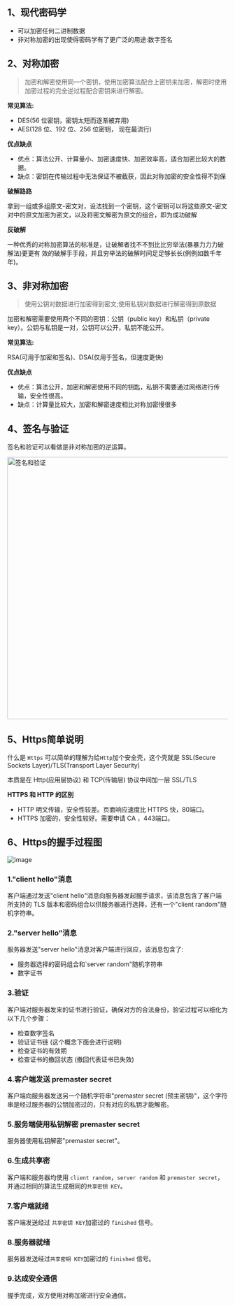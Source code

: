 ## 1、现代密码学
- 可以加密任何二进制数据
- 非对称加密的出现使得密码学有了更⼴泛的⽤途:数字签名

## 2、对称加密
>加密和解密使用同一个密钥，使用加密算法配合上密钥来加密，解密时使⽤加密过程的完全逆过程配合密钥来进行解密。

**常见算法:** 

- DES(56 位密钥，密钥太短⽽逐渐被弃用)
- AES(128 位、192 位、256 位密钥， 现在最流行)

**优点缺点**

- 优点：算法公开、计算量小、加密速度快、加密效率高，适合加密比较大的数据。
- 缺点：密钥在传输过程中无法保证不被截获，因此对称加密的安全性得不到保

**破解路路**

拿到⼀组或多组原⽂-密文对，设法找到一个密钥，这个密钥可以将这些原⽂-密⽂对中的原⽂加密为密文，以及将密⽂解密为原⽂的组合，即为成功破解

**反破解**

⼀种优秀的对称加密算法的标准是，让破解者找不不到⽐比穷举法(暴暴⼒力力破解法)更更有 效的破解⼿手段，并且穷举法的破解时间⾜足够⻓长(例例如数千年年)。

## 3、非对称加密

>使⽤公钥对数据进⾏加密得到密文;使⽤私钥对数据进行解密得到原数据

加密和解密需要使用两个不同的密钥：公钥（public key）和私钥（private key）。公钥与私钥是一对，公钥可以公开，私钥不能公开。

**常见算法:** 

RSA(可⽤于加密和签名)、DSA(仅⽤于签名，但速度更快)

**优点缺点**

- 优点：算法公开，加密和解密使用不同的钥匙，私钥不需要通过网络进行传输，安全性很高。
- 缺点：计算量比较大，加密和解密速度相比对称加密慢很多


## 4、签名与验证

签名和验证可以看做是非对称加密的逆运算。

<img width="600" alt="签名和验证" src="https://user-images.githubusercontent.com/17560388/118090283-f5fb9180-b3fb-11eb-8ef9-8f5e4f1bf193.png">

## 5、Https简单说明

什么是 `Https` 可以简单的理解为给`Http`加个安全壳，这个壳就是 SSL(Secure Sockets Layer)/TLS(Transport Layer Security)

本质是在 Http(应用层协议) 和 TCP(传输层) 协议中间加一层 SSL/TLS

**HTTPS 和 HTTP 的区别**

- HTTP  明文传输，安全性较差。页面响应速度比 HTTPS 快，80端口。
- HTTPS 加密的，安全性较好。需要申请 CA ，443端口。

## 6、Https的握手过程图

![image](https://user-images.githubusercontent.com/17560388/118090564-4c68d000-b3fc-11eb-857c-597809441305.png)

### 1."client hello"消息
客户端通过发送"client hello"消息向服务器发起握手请求，该消息包含了客户端所支持的 TLS 版本和密码组合以供服务器进行选择，还有一个"client random"随机字符串。

### 2."server hello"消息
服务器发送"server hello"消息对客户端进行回应，该消息包含了:
- 服务器选择的密码组合和`server random"随机字符串
- 数字证书

### 3.验证
客户端对服务器发来的证书进行验证，确保对方的合法身份，验证过程可以细化为以下几个步骤：

- 检查数字签名
- 验证证书链 (这个概念下面会进行说明)
- 检查证书的有效期
- 检查证书的撤回状态 (撤回代表证书已失效)

### 4.客户端发送 premaster secret
客户端向服务器发送另一个随机字符串"premaster secret (预主密钥)"，这个字符串是经过服务器的公钥加密过的，只有对应的私钥才能解密。
### 5.服务端使用私钥解密 premaster secret
服务器使用私钥解密"premaster secret"。
### 6.生成共享密
客户端和服务器均使用 `client random`，`server random` 和 `premaster secret`，并通过相同的算法生成相同的`共享密钥 KEY`。
### 7.客户端就绪
客户端发送经过 `共享密钥 KEY`加密过的 `finished` 信号。
### 8.服务器就绪
服务器发送经过`共享密钥 KEY`加密过的 `finished` 信号。
### 9.达成安全通信
握手完成，双方使用对称加密进行安全通信。


